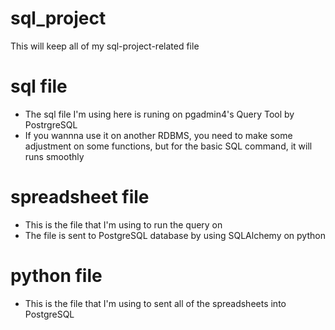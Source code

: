 # sql_project
This will keep all of my sql-project-related file
# sql file
- The sql file I'm using here is runing on pgadmin4's Query Tool by PostrgreSQL
- If you wannna use it on another RDBMS, you need to make some adjustment on some functions, but for the basic SQL command, it will runs smoothly
# spreadsheet file
- This is the file that I'm using to run the query on
- The file is sent to PostgreSQL database by using SQLAlchemy on python 
# python file
- This is the file that I'm using to sent all of the spreadsheets into PostgreSQL
